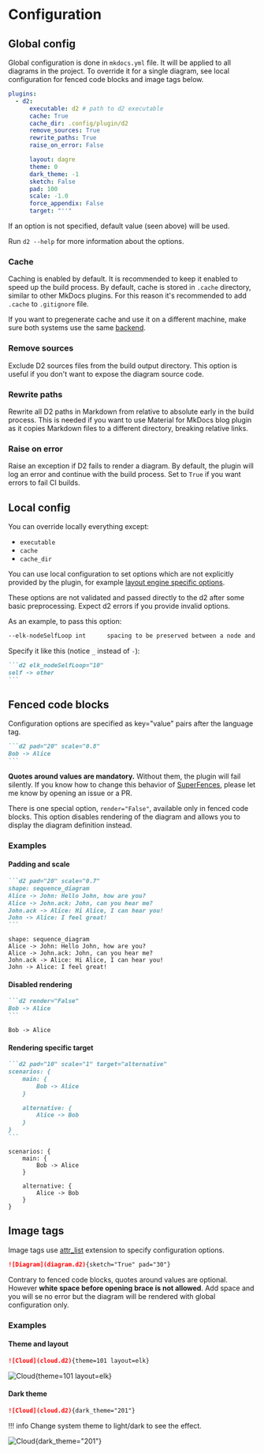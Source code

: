 # Configuration

## Global config

Global configuration is done in `mkdocs.yml` file. It will be applied to
all diagrams in the project. To override it for a single diagram, see local
configuration for fenced code blocks and image tags below.

```yaml
plugins:
  - d2:
      executable: d2 # path to d2 executable
      cache: True
      cache_dir: .config/plugin/d2
      remove_sources: True
      rewrite_paths: True
      raise_on_error: False

      layout: dagre
      theme: 0
      dark_theme: -1
      sketch: False
      pad: 100
      scale: -1.0
      force_appendix: False
      target: "''"
```

If an option is not specified, default value (seen above) will be used.

Run `d2 --help` for more information about the options.

### Cache

Caching is enabled by default. It is recommended to keep it enabled to
speed up the build process. By default, cache is stored in `.cache`
directory, similar to other MkDocs plugins. For this reason it's recommended
to add `.cache` to `.gitignore` file.

If you want to pregenerate cache and use it on a different machine, make
sure both systems use the same [backend](https://docs.python.org/3/library/dbm.html).

### Remove sources

Exclude D2 sources files from the build output directory. This option is
useful if you don't want to expose the diagram source code.

### Rewrite paths

Rewrite all D2 paths in Markdown from relative to absolute early in the build
process. This is needed if you want to use Material for MkDocs blog plugin as
it copies Markdown files to a different directory, breaking relative links.

### Raise on error

Raise an exception if D2 fails to render a diagram. By default, the plugin
will log an error and continue with the build process. Set to `True` if you
want errors to fail CI builds.

## Local config

You can override locally everything except:

* `executable`
* `cache`
* `cache_dir`

You can use local configuration to set options which are
not explicitly provided by the plugin, for example
[layout engine specific options](https://d2lang.com/tour/layouts/#layout-engines).

These options are not validated and passed directly to the d2 after some basic
preprocessing. Expect d2 errors if you provide invalid options.

As an example, to pass this option:

```bash
--elk-nodeSelfLoop int      spacing to be preserved between a node and its self loops
```

Specify it like this (notice `_` instead of `-`):

````md
```d2 elk_nodeSelfLoop="10"
self -> other
```
````

## Fenced code blocks

Configuration options are specified as key="value" pairs after the
language tag.

````md
```d2 pad="20" scale="0.8"
Bob -> Alice
```
````

**Quotes around values are mandatory.** Without them,
the plugin will fail silently. If you know how to change this behavior of
[SuperFences](https://facelessuser.github.io/pymdown-extensions/extensions/superfences/),
please let me know by opening an issue or a PR.

There is one special option, `render="False"`, available only in fenced code blocks.
This option disables rendering of the diagram and allows you to display
the diagram definition instead.

### Examples

#### Padding and scale

````md
```d2 pad="20" scale="0.7"
shape: sequence_diagram
Alice -> John: Hello John, how are you?
Alice -> John.ack: John, can you hear me?
John.ack -> Alice: Hi Alice, I can hear you!
John -> Alice: I feel great!
```
````

```d2 pad="20" scale="0.7"
shape: sequence_diagram
Alice -> John: Hello John, how are you?
Alice -> John.ack: John, can you hear me?
John.ack -> Alice: Hi Alice, I can hear you!
John -> Alice: I feel great!
```

#### Disabled rendering

````md
```d2 render="False"
Bob -> Alice
```
````

```d2 render="False"
Bob -> Alice
```

#### Rendering specific target

````md
```d2 pad="10" scale="1" target="alternative"
scenarios: {
    main: {
        Bob -> Alice
    }

    alternative: {
        Alice -> Bob
    }
}
```
````

```d2 pad="10" scale="1" target="alternative"
scenarios: {
    main: {
        Bob -> Alice
    }

    alternative: {
        Alice -> Bob
    }
}
```

## Image tags

Image tags use [attr_list](https://python-markdown.github.io/extensions/attr_list/)
extension to specify configuration options.

```md
![Diagram](diagram.d2){sketch="True" pad="30"}
```

Contrary to fenced code blocks, quotes around values are optional. However
**white space before opening brace is not allowed**. Add space and you will
se no error but the diagram will be rendered with global configuration only.

### Examples

#### Theme and layout

```md
![Cloud](cloud.d2){theme=101 layout=elk}
```

![Cloud](cloud.d2){theme=101 layout=elk}

#### Dark theme

```md
![Cloud](cloud.d2){dark_theme="201"}
```

!!! info
    Change system theme to light/dark to see the effect.

![Cloud](cloud.d2){dark_theme="201"}
